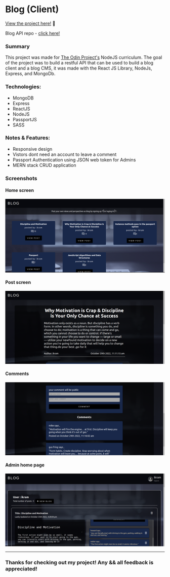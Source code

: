 # Blog (Client)

<p><a href="https://ikram432k.github.io/blog-client-repo/" target="_blank" rel="noopener noreferrer">View the project here!</a> 👀</p>

<p>Blog API repo - <a href="https://github.com/Ikram432k/Project-Blog-API" target="_blank" rel="noopener noreferrer">click here!</a></p>

<h3>Summary</h3>
<p>This project was made for <a href="https://www.theodinproject.com/paths/full-stack-javascript/courses/nodejs/lessons/blog-api" target="_blank" rel="noopener noreferrer">The Odin Project's</a> NodeJS curriculum. The goal of the project was to build a restful API that can be used to build a blog client and a blog CMS, it was made with the React JS Library, NodeJs, Express, and MongoDb.</p>
 <h3>Technologies:</h3>
  <ul>
  <li>MongoDB</li>
  <li>Express</li>
  <li>ReactJS</li>
  <li>NodeJS</li>
  <li>PassportJS</li>
  <li>SASS</li>
 </ul>

 <h3>Notes & Features:</h3>
 <ul>
  <li>Responsive design</li>
  <li>Vistors dont need an account to leave a comment</li>
  <li>Passport Authentication using JSON web token for Admins</li>
  <li>MERN stack CRUD application</li>
 </ul>
 
<h3>Screenshots</h3>

<h4>Home screen</h4>

![](src/components/assets/demoImages/blogHome.png)

<h4>Post screen</h4>

![](src/components/assets/demoImages/blogPost.png)

<h4>Comments</h4>

![](src/components/assets/demoImages/blogComment.png)

<h4>Admin home page</h4>

![](src/components/assets/demoImages/adminHomePage.png)


---

<h3>Thanks for checking out my project! Any && all feedback is appreciated!</h3>